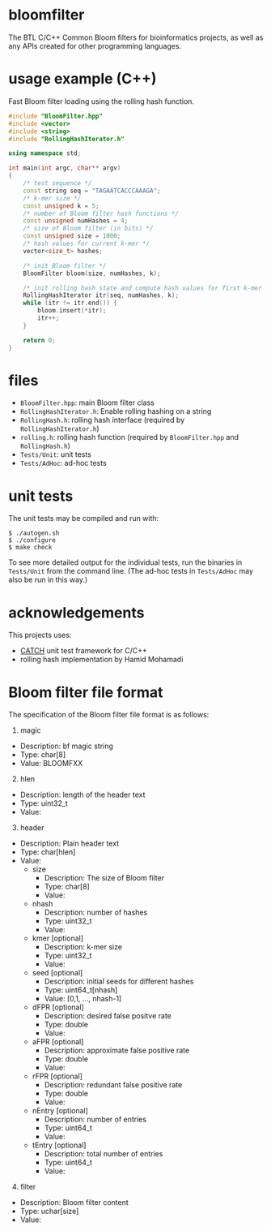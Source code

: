 # bloomfilter

The BTL C/C++ Common Bloom filters for bioinformatics projects, as well as any APIs created for other programming languages.

# usage example (C++)

Fast Bloom filter loading using the rolling hash function.

```C++
#include "BloomFilter.hpp"
#include <vector>
#include <string>
#include "RollingHashIterator.h"

using namespace std;

int main(int argc, char** argv)
{
	/* test sequence */
	const string seq = "TAGAATCACCCAAAGA";
	/* k-mer size */
	const unsigned k = 5;
	/* number of Bloom filter hash functions */
	const unsigned numHashes = 4;
	/* size of Bloom filter (in bits) */
	const unsigned size = 1000;
	/* hash values for current k-mer */
	vector<size_t> hashes;

	/* init Bloom filter */
	BloomFilter bloom(size, numHashes, k);

	/* init rolling hash state and compute hash values for first k-mer */
	RollingHashIterator itr(seq, numHashes, k);
	while (itr != itr.end()) {
		bloom.insert(*itr);
		itr++;
	}

	return 0;
}
```

# files

* `BloomFilter.hpp`: main Bloom filter class
* `RollingHashIterator.h`: Enable rolling hashing on a string 
* `RollingHash.h`: rolling hash interface (required by `RollingHashIterator.h`)
* `rolling.h`: rolling hash function (required by `BloomFilter.hpp` and `RollingHash.h`)
* `Tests/Unit`: unit tests
* `Tests/AdHoc`: ad-hoc tests

# unit tests

The unit tests may be compiled and run with:

	$ ./autogen.sh
	$ ./configure
	$ make check

To see more detailed output for the individual tests, run the binaries in `Tests/Unit` from the command line. (The ad-hoc tests in `Tests/AdHoc` may also be run in this way.)

# acknowledgements

This projects uses:
* [CATCH](https://github.com/philsquared/Catch) unit test framework for C/C++
* rolling hash implementation by Hamid Mohamadi

# Bloom filter file format

The specification of the Bloom filter file format is as follows:

1. magic
  * Description: bf magic string
  * Type: char[8]
  * Value: BLOOMFXX
2. hlen
  * Description: length of the header text
  * Type: uint32_t
  * Value:
3. header
  * Description: Plain header text
  * Type: char[hlen]
  * Value:
    * size
      * Description: The size of Bloom filter
      * Type: char[8]
      * Value:
    * nhash
      * Description: number of hashes
      * Type: uint32_t
      * Value:
    * kmer [optional]
      * Description: k-mer size
      * Type: uint32_t
      * Value:
    * seed [optional]
      * Description: initial seeds for different hashes
      * Type: uint64_t[nhash]
      * Value: [0,1, ..., nhash-1]
    * dFPR [optional]
      * Description: desired false positve rate
      * Type: double
      * Value:
    * aFPR [optional]
      * Description: approximate false positive rate
      * Type: double
      * Value:
    * rFPR [optional]
      * Description: redundant false positive rate
      * Type: double
      * Value:
    * nEntry [optional]
      * Description: number of entries
      * Type: uint64_t
      * Value:
    * tEntry [optional]
      * Description: total number of entries
      * Type: uint64_t
      * Value:
4. filter
  * Description: Bloom filter content
  * Type: uchar[size]
  * Value:

